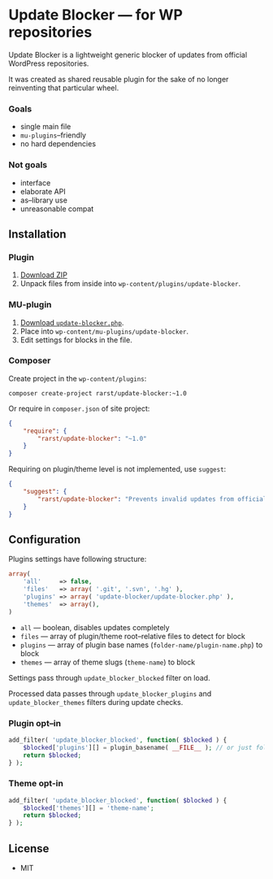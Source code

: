 # Update Blocker — for WP repositories

Update Blocker is a lightweight generic blocker of updates from official WordPress repositories.

It was created as shared reusable plugin for the sake of no longer reinventing that particular wheel.

### Goals

 - single main file
 - `mu-plugins`–friendly
 - no hard dependencies

### Not goals

 - interface
 - elaborate API
 - as–library use
 - unreasonable compat

## Installation

### Plugin

1. [Download ZIP](https://github.com/Rarst/update-blocker/archive/master.zip)
2. Unpack files from inside into `wp-content/plugins/update-blocker`.

### MU-plugin

1. [Download `update-blocker.php`](https://raw.githubusercontent.com/Rarst/update-blocker/master/update-blocker.php).
2. Place into `wp-content/mu-plugins/update-blocker`.
3. Edit settings for blocks in the file.

### Composer

Create project in the `wp-content/plugins`:

```
composer create-project rarst/update-blocker:~1.0
```

Or require in `composer.json` of site project:

```json
{
	"require": {
		"rarst/update-blocker": "~1.0"
	}
}
```

Requiring on plugin/theme level is not implemented, use `suggest`:

```json
{
	"suggest": {
		"rarst/update-blocker": "Prevents invalid updates from official repositories"
	}
}
```

## Configuration

Plugins settings have following structure:

```php
array(
	'all'     => false,
	'files'   => array( '.git', '.svn', '.hg' ),
	'plugins' => array( 'update-blocker/update-blocker.php' ),
	'themes'  => array(),
)
```

 - `all` — boolean, disables updates completely
 - `files` — array of plugin/theme root–relative files to detect for block
 - `plugins` — array of plugin base names (`folder-name/plugin-name.php`) to block
 - `themes` — array of theme slugs (`theme-name`) to block

Settings pass through `update_blocker_blocked` filter on load.

Processed data passes through `update_blocker_plugins` and `update_blocker_themes` filters during update checks.

### Plugin opt–in

```php
add_filter( 'update_blocker_blocked', function( $blocked ) {
	$blocked['plugins'][] = plugin_basename( __FILE__ ); // or just folder-name/plugin-name.php string
	return $blocked;
} );
```

### Theme opt-in

```php
add_filter( 'update_blocker_blocked', function( $blocked ) {
	$blocked['themes'][] = 'theme-name';
	return $blocked;
} );
```

## License

 - MIT